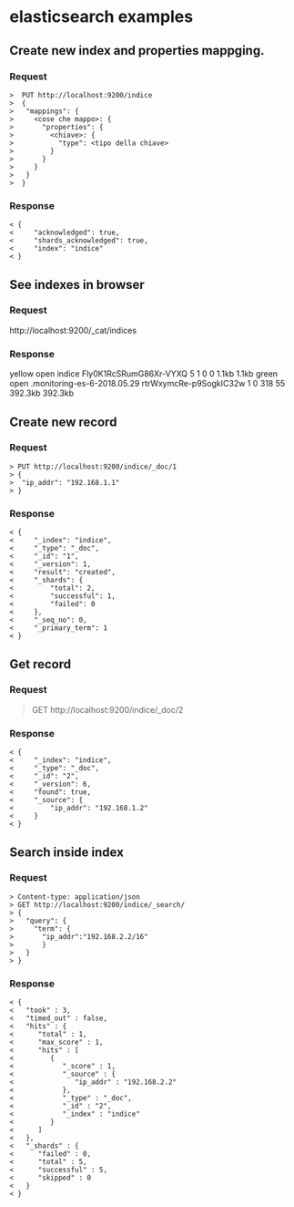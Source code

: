 # elasticsearch examples

## Create new index and properties mappging.

### Request

```
>  PUT http://localhost:9200/indice
>  {
>   "mappings": {
>     <cose che mappo>: {
>       "properties": {
>         <chiave>: {
>           "type": <tipo della chiave>
>         }
>       }
>     }
>   }
>  }
```

### Response

```
< {
<     "acknowledged": true,
<     "shards_acknowledged": true,
<     "index": "indice"
< }
```

## See indexes in browser

### Request

http://localhost:9200/_cat/indices

### Response

yellow open indice                      Fly0K1RcSRumG86Xr-VYXQ 5 1   0  0   1.1kb   1.1kb
green  open .monitoring-es-6-2018.05.29 rtrWxymcRe-p9SogkIC32w 1 0 318 55 392.3kb 392.3kb

## Create new record

### Request

```
> PUT http://localhost:9200/indice/_doc/1
> {
>  "ip_addr": "192.168.1.1"
> }
```

### Response

```
< {
<     "_index": "indice",
<     "_type": "_doc",
<     "_id": "1",
<     "_version": 1,
<     "result": "created",
<     "_shards": {
<         "total": 2,
<         "successful": 1,
<         "failed": 0
<     },
<     "_seq_no": 0,
<     "_primary_term": 1
< }
```

## Get record

### Request

> GET http://localhost:9200/indice/_doc/2

### Response

```
< {
<     "_index": "indice",
<     "_type": "_doc",
<     "_id": "2",
<     "_version": 6,
<     "found": true,
<     "_source": {
<         "ip_addr": "192.168.1.2"
<     }
< }
```

## Search inside index

### Request

```
> Content-type: application/json
> GET http://localhost:9200/indice/_search/
> {
>   "query": {
>     "term": {
>       "ip_addr":"192.168.2.2/16"
>       }
>   }
> }
```

### Response

```
< { 
<   "took" : 3,
<   "timed_out" : false,
<   "hits" : {
<      "total" : 1,
<      "max_score" : 1,
<      "hits" : [
<         {
<            "_score" : 1,
<            "_source" : {
<               "ip_addr" : "192.168.2.2"
<            },
<            "_type" : "_doc",
<            "_id" : "2",
<            "_index" : "indice"
<         }
<      ]
<   },
<   "_shards" : {
<      "failed" : 0,
<      "total" : 5,
<      "successful" : 5,
<      "skipped" : 0
<   }
< }
```
